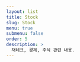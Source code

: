 ```yaml
---
layout: list
title: Stock
slug: Stock
menu: true
submenu: false
order: 5
description: >
  재테크, 경제, 주식 관련 내용.
---
```

